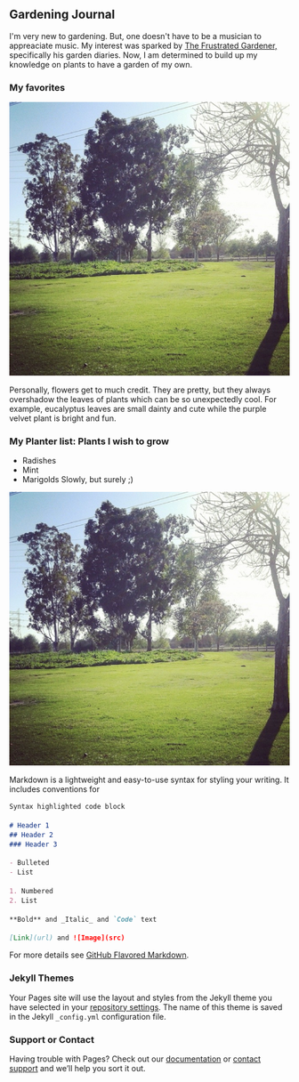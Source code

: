 ## Gardening Journal

I'm very new to gardening. But, one doesn't have to be a musician to appreaciate music. My interest was sparked by [The Frustrated Gardener,](https://frustratedgardener.com/) specifically his garden diaries. Now, I am determined to build up my knowledge on plants to have a garden of my own. 



### My favorites
![Image](IMG_4930.jpg)

Personally, flowers get to much credit. They are pretty, but they always overshadow the leaves of plants which can be so unexpectedly cool. For example, eucalyptus leaves are small dainty and cute while the purple velvet plant is bright and fun. 


### My Planter list: Plants I wish to grow
- Radishes
- Mint
- Marigolds
Slowly, but surely ;)

![Image](IMG_4930.jpg)


Markdown is a lightweight and easy-to-use syntax for styling your writing. It includes conventions for

```markdown
Syntax highlighted code block

# Header 1
## Header 2
### Header 3

- Bulleted
- List

1. Numbered
2. List

**Bold** and _Italic_ and `Code` text

[Link](url) and ![Image](src)
```

For more details see [GitHub Flavored Markdown](https://guides.github.com/features/mastering-markdown/).

### Jekyll Themes

Your Pages site will use the layout and styles from the Jekyll theme you have selected in your [repository settings](https://github.com/dan1elav/Florapedia/settings). The name of this theme is saved in the Jekyll `_config.yml` configuration file.

### Support or Contact

Having trouble with Pages? Check out our [documentation](https://docs.github.com/categories/github-pages-basics/) or [contact support](https://github.com/contact) and we’ll help you sort it out.
